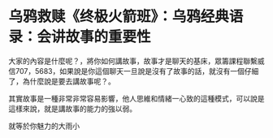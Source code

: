 # 乌鸦救赎《终极火箭班》：乌鸦经典语录：会讲故事的重要性

大家的內容是什麼呢？，將你如何講故事，故事才是聊天的基床，眾籌課程聯繫威信707，5683，如果說是你這個聊天一旦說是沒有了故事的話，就沒有一個仔細了，為什麼說是要去講故事呢？。

其實故事是一種非常非常容易影響，他人思維和情緒一心致的這種模式，可以說是這樣來說，就是講故事的能力的強以弱。

就等於你魅力的大雨小